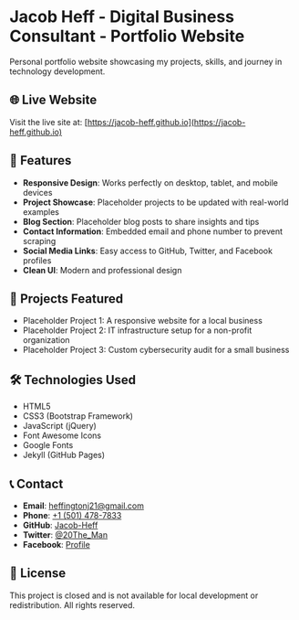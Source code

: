 # Jacob Heff - Digital Business Consultant - Portfolio Website

Personal portfolio website showcasing my projects, skills, and journey in technology development.

## 🌐 Live Website
Visit the live site at: [https://jacob-heff.github.io](https://jacob-heff.github.io)

## 🚀 Features

- **Responsive Design**: Works perfectly on desktop, tablet, and mobile devices
- **Project Showcase**: Placeholder projects to be updated with real-world examples
- **Blog Section**: Placeholder blog posts to share insights and tips
- **Contact Information**: Embedded email and phone number to prevent scraping
- **Social Media Links**: Easy access to GitHub, Twitter, and Facebook profiles
- **Clean UI**: Modern and professional design

## 📱 Projects Featured

- Placeholder Project 1: A responsive website for a local business
- Placeholder Project 2: IT infrastructure setup for a non-profit organization
- Placeholder Project 3: Custom cybersecurity audit for a small business

## 🛠️ Technologies Used

- HTML5
- CSS3 (Bootstrap Framework)
- JavaScript (jQuery)
- Font Awesome Icons
- Google Fonts
- Jekyll (GitHub Pages)

## 📞 Contact

- **Email**: [heffingtonj21@gmail.com](mailto:heffingtonj21@gmail.com)
- **Phone**: [+1 (501) 478-7833](tel:+15014787833)
- **GitHub**: [Jacob-Heff](https://github.com/Jacob-Heff/)
- **Twitter**: [@20The_Man](https://x.com/20The_Man)
- **Facebook**: [Profile](https://www.facebook.com/profile.php?id=100089766827930)

## 📄 License

This project is closed and is not available for local development or redistribution. All rights reserved.
